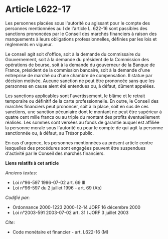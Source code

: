 # Article L622-17

Les personnes placées sous l'autorité ou agissant pour le compte des personnes mentionnées au I de l'article L. 622-16 sont
passibles des sanctions prononcées par le Conseil des marchés financiers à raison des manquements à leurs obligations
professionnelles, définies par les lois et règlements en vigueur.

Le conseil agit soit d'office, soit à la demande du commissaire du Gouvernement, soit à la demande du président de la
Commission des opérations de bourse, soit à la demande du gouverneur de la Banque de France, président de la commission
bancaire, soit à la demande d'une entreprise de marché ou d'une chambre de compensation. Il statue par décision motivée.
Aucune sanction ne peut être prononcée sans que les personnes en cause aient été entendues ou, à défaut, dûment appelées.

Les sanctions applicables sont l'avertissement, le blâme et le retrait temporaire ou définitif de la carte professionnelle.
En outre, le Conseil des marchés financiers peut prononcer, soit à la place, soit en sus de ces sanctions, une sanction
pécuniaire dont le montant ne peut être supérieur à quatre cent mille francs ou au triple du montant des profits
éventuellement réalisés. Les sommes sont versées au fonds de garantie auquel est affiliée la personne morale sous l'autorité
ou pour le compte de qui agit la personne sanctionnée ou, à défaut, au Trésor public.

En cas d'urgence, les personnes mentionnées au présent article contre lesquelles des procédures sont engagées peuvent être
suspendues d'activité par le Conseil des marchés financiers.

**Liens relatifs à cet article**

_Anciens textes_:

  - Loi n°96-597 1996-07-02 art. 69 III
  - Loi n°96-597 du 2 juillet 1996 - art. 69 (Ab)

_Codifié par_:

  - Ordonnance 2000-1223 2000-12-14 JORF 16 décembre 2000
  - Loi n°2003-591 2003-07-02 art. 31 I JORF 3 juillet 2003

_Cite_:

  - Code monétaire et financier - art. L622-16 (M)
